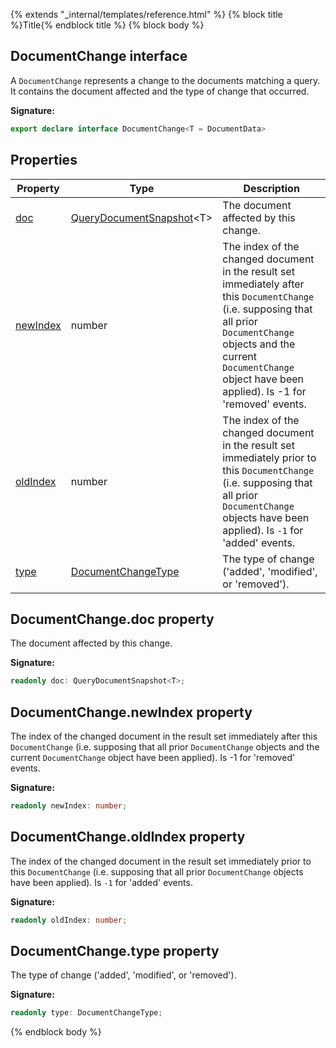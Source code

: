 {% extends "_internal/templates/reference.html" %}
{% block title %}Title{% endblock title %}
{% block body %}

## DocumentChange interface

A `DocumentChange` represents a change to the documents matching a query. It contains the document affected and the type of change that occurred.

<b>Signature:</b>

```typescript
export declare interface DocumentChange<T = DocumentData> 
```

## Properties

|  Property | Type | Description |
|  --- | --- | --- |
|  [doc](./firestore_.documentchange.md#documentchangedoc_property) | [QueryDocumentSnapshot](./firestore_.querydocumentsnapshot.md#querydocumentsnapshot_class)<!-- -->&lt;T&gt; | The document affected by this change. |
|  [newIndex](./firestore_.documentchange.md#documentchangenewindex_property) | number | The index of the changed document in the result set immediately after this <code>DocumentChange</code> (i.e. supposing that all prior <code>DocumentChange</code> objects and the current <code>DocumentChange</code> object have been applied). Is -1 for 'removed' events. |
|  [oldIndex](./firestore_.documentchange.md#documentchangeoldindex_property) | number | The index of the changed document in the result set immediately prior to this <code>DocumentChange</code> (i.e. supposing that all prior <code>DocumentChange</code> objects have been applied). Is <code>-1</code> for 'added' events. |
|  [type](./firestore_.documentchange.md#documentchangetype_property) | [DocumentChangeType](./firestore_.md#documentchangetype_type) | The type of change ('added', 'modified', or 'removed'). |

## DocumentChange.doc property

The document affected by this change.

<b>Signature:</b>

```typescript
readonly doc: QueryDocumentSnapshot<T>;
```

## DocumentChange.newIndex property

The index of the changed document in the result set immediately after this `DocumentChange` (i.e. supposing that all prior `DocumentChange` objects and the current `DocumentChange` object have been applied). Is -1 for 'removed' events.

<b>Signature:</b>

```typescript
readonly newIndex: number;
```

## DocumentChange.oldIndex property

The index of the changed document in the result set immediately prior to this `DocumentChange` (i.e. supposing that all prior `DocumentChange` objects have been applied). Is `-1` for 'added' events.

<b>Signature:</b>

```typescript
readonly oldIndex: number;
```

## DocumentChange.type property

The type of change ('added', 'modified', or 'removed').

<b>Signature:</b>

```typescript
readonly type: DocumentChangeType;
```
{% endblock body %}

